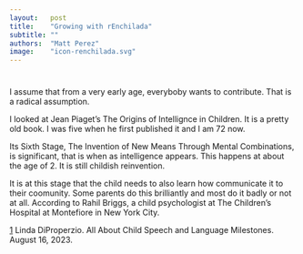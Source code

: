 ```yaml
---
layout:   post
title:    "Growing with rEnchilada"
subtitle: ""
authors:  "Matt Perez"
image:    "icon-renchilada.svg"
---
```


<div style='display:none; '>
 <p>Everybody is trying to contribute (not sure about the mentally sick). For some, the mean is violence, for others, the mean is conversations.</p>
</div>

<h1></h1>
 <p>I assume that from a very early age, everyboby wants to contribute. That is a radical assumption.</p>
 <p>I looked at Jean Piaget&rsquo;s <span class="quotespan">The Origins of Intellignce in Children</span>. It is a pretty old book. I was five when he first published it and I am 72 now.</p>
 <p>Its Sixth Stage, <span class="quotespan">The Invention of New Means Through Mental Combinations,</span> is significant, that is when as intelligence appears. This happens at about the age of 2. It is still childish reinvention.</p>
 <p>It is at this stage that the child needs to also learn how communicate it to their coomunity. Some parents do this brilliantly and most do it badly or not at all. According to Rahil Briggs, a child psychologist at The Children&rsquo;s Hospital at Montefiore in New York City.</p><span class="footnote"><a href="">1</a></span>
 <span class="">Linda DiProperzio. <im>All About Child Speech and Language Milestones</im>. August 16, 2023.</span>